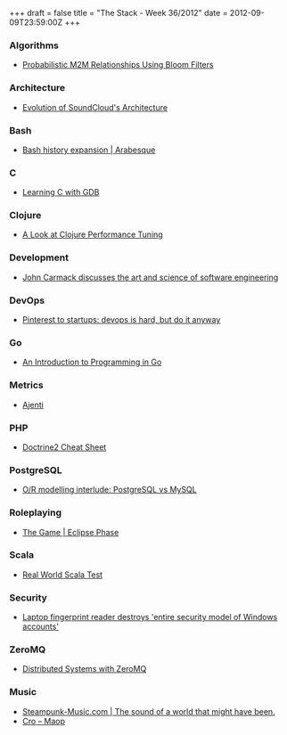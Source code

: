 +++
draft = false
title = "The Stack - Week 36/2012"
date = 2012-09-09T23:59:00Z
+++



### Algorithms

 - [Probabilistic M2M Relationships Using Bloom Filters][probabilisticm2mrelationshipsusingbloomfilterszacksblog]

[probabilisticm2mrelationshipsusingbloomfilterszacksblog]: http://blog.zacharyvoase.com/2012/08/31/m2mbloom/

### Architecture

 - [Evolution of SoundCloud's Architecture][evolutionofsoundcloudsarchitecturesoundcloudbackstage]

[evolutionofsoundcloudsarchitecturesoundcloudbackstage]: http://backstage.soundcloud.com/2012/08/evolution-of-soundclouds-architecture/

### Bash

 - [Bash history expansion | Arabesque][bashhistoryexpansionarabesque]

[bashhistoryexpansionarabesque]: http://blog.sanctum.geek.nz/bash-history-expansion/

### C

 - [Learning C with GDB][learningcwithgdbbloghackerschool]

[learningcwithgdbbloghackerschool]: https://www.hackerschool.com/blog/5-learning-c-with-gdb

### Clojure

 - [A Look at Clojure Performance Tuning][alookatclojureperformancetuningdissocassoc]

[alookatclojureperformancetuningdissocassoc]: http://www.dissoc.net/blog/2012/09/06/a-look-at-clojure-performance-tuning/

### Development

 - [John Carmack discusses the art and science of software engineering][johncarmackdiscussestheartandscienceofsoftwareengineeringbitsandbehavior]

[johncarmackdiscussestheartandscienceofsoftwareengineeringbitsandbehavior]: http://blogs.uw.edu/ajko/2012/08/22/john-carmack-discusses-the-art-and-science-of-software-engineering/

### DevOps

 - [Pinterest to startups: devops is hard, but do it anyway][pinteresttostartupsdevopsishardbutdoitanywaycloudcomputingnews]

[pinteresttostartupsdevopsishardbutdoitanywaycloudcomputingnews]: http://gigaom.com/cloud/pinterest-to-startups-devops-is-hard-but-do-it-anyway/

### Go

 - [An Introduction to Programming in Go][anintroductiontoprogrammingingo]

[anintroductiontoprogrammingingo]: http://www.golang-book.com/

### Metrics

 - [Ajenti][ajenti]

[ajenti]: http://ajenti.org/

### PHP

 - [Doctrine2 Cheat Sheet][doctrine2sheetall]

[doctrine2sheetall]: http://www.scribd.com/doc/104932863/Doctrine2-Sheet-All

### PostgreSQL

- [O/R modelling interlude: PostgreSQL vs MySQL][perspectivesonledgersmbormodellinginterludepostgresqlvsmysql]

[perspectivesonledgersmbormodellinginterludepostgresqlvsmysql]: http://ledgersmbdev.blogspot.co.uk/2012/09/or-modelling-interlude-postgresql-vs.html

### Roleplaying

 - [The Game | Eclipse Phase][thegameeclipsephase]

[thegameeclipsephase]: http://eclipsephase.com/game

### Scala

 - [Real World Scala Test][postrealworldscalatest]

[postrealworldscalatest]: http://blog.goodstuff.im/real_world_scala_test

### Security

 - [Laptop fingerprint reader destroys 'entire security model of Windows accounts'][privacyandsecurityfanaticlaptopfingerprintreaderdestroysentiresecuritymodelofwindowsaccounts]

[privacyandsecurityfanaticlaptopfingerprintreaderdestroysentiresecuritymodelofwindowsaccounts]: https://www.networkworld.com/community/blog/laptop-fingerprint-reader-destroys-entire-security-model-windows-accounts

### ZeroMQ

 - [Distributed Systems with ZeroMQ][distributedsystemswithzeromqjavalobby]

[distributedsystemswithzeromqjavalobby]: http://java.dzone.com/articles/distributed-systems-zeromq

### Music

- [Steampunk-Music.com | The sound of a world that might have been.][steampunkmusiccomthesoundofaworldthatmighthavebeen]
- [Cro – Maop](http://www.mashup-germany.com/2012/cro-maop/)

[steampunkmusiccomthesoundofaworldthatmighthavebeen]: http://www.steampunk-music.com/